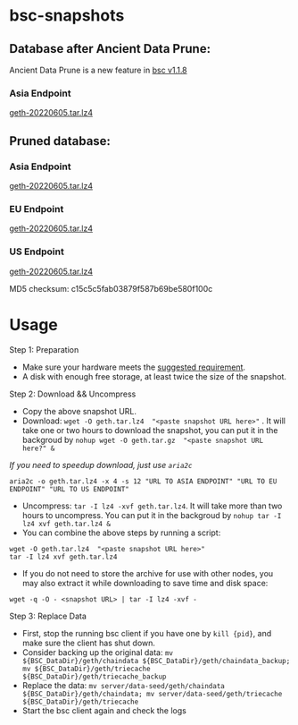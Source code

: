 
# bsc-snapshots

## Database after Ancient Data Prune:

Ancient Data Prune is a new feature in [bsc v1.1.8](https://github.com/binance-chain/bsc/releases/tag/v1.1.8)

### Asia Endpoint


[geth-20220605.tar.lz4
](https://tf-dex-prod-public-snapshot-site1.s3-accelerate.amazonaws.com/geth-20220605-prune-ancient.tar.lz4?AWSAccessKeyId=AKIAYINE6SBQPUZDDRRO&Signature=3ucludMF5%2F%2FP7J3fNKdIaDMMRiw%3D&Expires=1657112547
)


## Pruned database:


### Asia Endpoint


[geth-20220605.tar.lz4
](https://tf-dex-prod-public-snapshot-site1.s3-accelerate.amazonaws.com/geth-20220605.tar.lz4?AWSAccessKeyId=AKIAYINE6SBQPUZDDRRO&Signature=OOEqGMacV7vePhAvRyWMZ5FdDmQ%3D&Expires=1657112546
)

### EU Endpoint


[geth-20220605.tar.lz4
](https://tf-dex-prod-public-snapshot.s3-accelerate.amazonaws.com/geth-20220605.tar.lz4?AWSAccessKeyId=AKIAYINE6SBQPUZDDRRO&Signature=%2B%2Bei%2BaVZu9xHP7Ou0Lh8OlC7a00%3D&Expires=1657112546
)


### US Endpoint


[geth-20220605.tar.lz4
](https://tf-dex-prod-public-snapshot-site3.s3-accelerate.amazonaws.com/geth-20220605.tar.lz4?AWSAccessKeyId=AKIAYINE6SBQPUZDDRRO&Signature=O6RCg%2B4e%2FqodpHB00LOn4IEn9kQ%3D&Expires=1657112546
)

MD5 checksum: c15c5c5fab03879f587b69be580f100c



# Usage 

Step 1: Preparation
- Make sure your hardware meets the [suggested requirement](https://docs.binance.org/smart-chain/developer/fullnode.html).
- A disk with enough free storage, at least twice the size of the snapshot.

Step 2: Download && Uncompress
- Copy the above snapshot URL.
- Download:  `wget -O geth.tar.lz4  "<paste snapshot URL here>"` . It will take one or two hours to download the snapshot, you can put it in the backgroud by `nohup wget -O geth.tar.gz  "<paste snapshot URL here?" &`


*If you need to speedup download, just use `aria2c`*
```
aria2c -o geth.tar.lz4 -x 4 -s 12 "URL TO ASIA ENDPOINT" "URL TO EU ENDPOINT" "URL TO US ENDPOINT"
```


- Uncompress: `tar -I lz4 -xvf geth.tar.lz4`. It will take more than two hours to uncompress. You can put it in the backgroud by `nohup tar -I lz4 xvf geth.tar.lz4 &`
- You can combine the above steps by running a script:
```
wget -O geth.tar.lz4  "<paste snapshot URL here>"
tar -I lz4 xvf geth.tar.lz4
```


- If you do not need to store the archive for use with other nodes, you may also extract it while downloading to save time and disk space:
```
wget -q -O - <snapshot URL> | tar -I lz4 -xvf -
```


Step 3: Replace Data
- First, stop the running bsc client if you have one by `kill {pid}`, and make sure the client has shut down.
- Consider backing up the original data: `mv ${BSC_DataDir}/geth/chaindata ${BSC_DataDir}/geth/chaindata_backup; mv ${BSC_DataDir}/geth/triecache ${BSC_DataDir}/geth/triecache_backup`
- Replace the data: `mv server/data-seed/geth/chaindata ${BSC_DataDir}/geth/chaindata; mv server/data-seed/geth/triecache ${BSC_DataDir}/geth/triecache`
- Start the bsc client again and check the logs

